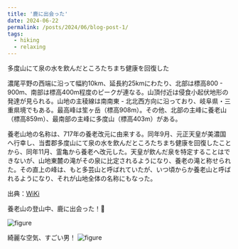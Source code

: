 ```yaml
---
title: '鹿に出会った'
date: 2024-06-22
permalink: /posts/2024/06/blog-post-1/
tags:
  - hiking
  - relaxing
---
```


多度山にて泉の水を飲んだところたちまち健康を回復した

濃尾平野の西端に沿って幅約10km、延長約25kmにわたり、北部は標高800 - 900m、南部は標高400m程度のピークが連なる。山頂付近は侵食小起伏地形の発達が見られる。山地の主稜線は南南東 - 北北西方向に沿っており、岐阜県・三重県境でもある。最高峰は笙ヶ岳（標高908m）。その他、北部の主峰に養老山（標高859m）、最南部の主峰に多度山（標高403m）がある。

養老山地の名称は、717年の養老改元に由来する。同年9月、元正天皇が美濃国へ行幸し、当耆郡多度山にて泉の水を飲んだところたちまち健康を回復したことから、同年11月、霊亀から養老へ改元した。天皇が飲んだ泉を特定することはできないが、山地東麓の滝がその泉に比定されるようになり、養老の滝と称せられた。その直上の峰は、もと多芸山と呼ばれていたが、いつ頃からか養老山と呼ばれるようになり、それが山地全体の名称にもなった。

出典：[WiKi](https://ja.wikipedia.org/wiki/%E9%A4%8A%E8%80%81%E5%B1%B1%E5%9C%B0)

養老山の登山中、鹿に出会った！:deer:

![figure](/images/my_pictures/2024-06-22-1.jpg "鹿に出会ったり")

綺麗な空気、すごい男！
![figure](/images/my_pictures/2024-06-22-2.jpg "鹿に出会ったり")

